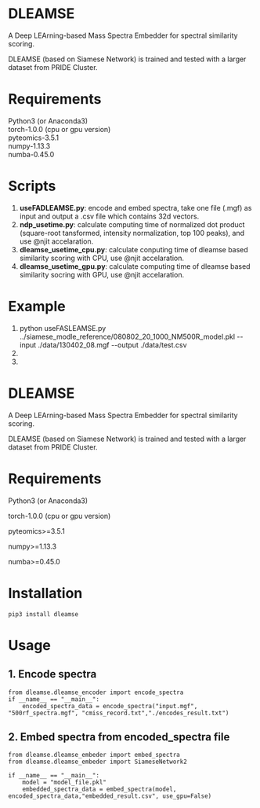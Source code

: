 # DLEAMSE
A Deep LEArning-based Mass Spectra Embedder for spectral similarity scoring. 
  
DLEAMSE (based on Siamese Network) is trained and tested with a larger dataset from PRIDE Cluster. 

# Requirements
Python3 (or Anaconda3)   
torch-1.0.0 (cpu or gpu version)   
pyteomics-3.5.1      
numpy-1.13.3    
numba-0.45.0  

# Scripts
  1. **useFADLEAMSE.py**: encode and embed spectra, take one file (.mgf) as input and output a .csv file which contains 32d vectors.
  2. **ndp_usetime.py**: calculate computing time of normalized dot product (square-root tansformed, intensity normalization, top 100 peaks), and use @njit accelaration.
  3. **dleamse_usetime_cpu.py**: calculate conputing time of dleamse based similarity scoring with CPU, use @njit accelaration.
  4. **dleamse_usetime_gpu.py**: calculate computing time of dleamse based similarity socring with GPU, use @njit accelaration.
  
# Example
 1. python useFASLEAMSE.py ../siamese_modle_reference/080802_20_1000_NM500R_model.pkl --input ./data/130402_08.mgf --output ./data/test.csv
 2. 
 3.

# DLEAMSE

A Deep LEArning-based Mass Spectra Embedder for spectral similarity scoring.

DLEAMSE (based on Siamese Network) is trained and tested with a larger dataset from PRIDE Cluster.

# Requirements

Python3 (or Anaconda3)

torch-1.0.0 (cpu or gpu version)

pyteomics>=3.5.1

numpy>=1.13.3

numba>=0.45.0

# Installation

`pip3 install dleamse`

# Usage

## 1. Encode spectra

```
from dleamse.dleamse_encoder import encode_spectra
if __name__ == "__main__":
	encoded_spectra_data = encode_spectra("input.mgf", "500rf_spectra.mgf", "cmiss_record.txt","./encodes_result.txt")

```

## 2. Embed spectra from encoded_spectra file

```
from dleamse.dleamse_embeder import embed_spectra
from dleamse.dleamse_embeder import SiameseNetwork2

if __name__ == "__main__":
	model = "model_file.pkl"
	embedded_spectra_data = embed_spectra(model, encoded_spectra_data,"embedded_result.csv", use_gpu=False)
```




